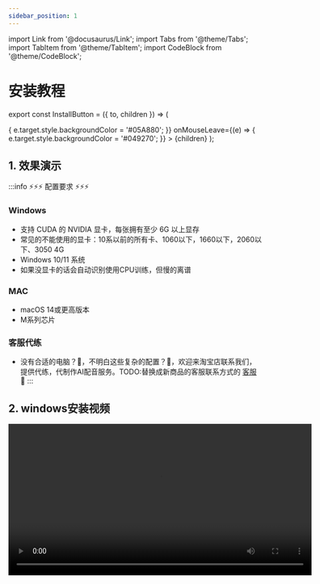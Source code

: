 ```yaml
---
sidebar_position: 1
---
```

import Link from '@docusaurus/Link';
import Tabs from '@theme/Tabs';
import TabItem from '@theme/TabItem';
import CodeBlock from '@theme/CodeBlock';

# 安装教程

export const InstallButton = ({ to, children }) => (
  <Link
    to={to}
    style={{
      backgroundColor: '#049270',
      borderRadius: '8px',
      color: '#fff',
      padding: '12px',
      cursor: 'pointer',
      textDecoration: 'none',
      margin: '10px',
      marginLeft: '30px',
      marginRight: '30px',
      display: 'block',
      textAlign: 'center',
      transition: 'background-color 0.3s ease', // 添加平滑过渡效果
    }}
    onMouseEnter={(e) => {
      e.target.style.backgroundColor = '#05A880';
    }}
    onMouseLeave={(e) => {
      e.target.style.backgroundColor = '#049270';
    }}
  >
    {children}
  </Link>
);


## 1. 效果演示


:::info   ⚡️⚡️⚡️ 配置要求 ⚡️⚡️⚡️

### Windows
- 支持 CUDA 的 NVIDIA 显卡，每张拥有至少 6G 以上显存
- 常见的不能使用的显卡：10系以前的所有卡、1060以下，1660以下，2060以下、3050 4G
- Windows 10/11 系统
- 如果没显卡的话会自动识别使用CPU训练，但慢的离谱

### MAC
- macOS 14或更高版本
- M系列芯片

### 客服代练
- 没有合适的电脑？🤔️，不明白这些复杂的配置？🤔️，欢迎来淘宝店联系我们，提供代练，代制作AI配音服务。TODO:替换成新商品的客服联系方式的 [客服](https://item.taobao.com/item.htm?ft=t&id=831508489260) 💬
:::


## 2. windows安装视频
<video controls width='600' src="/video/example_gpt_sovits.mp4" title="ollama run qwen2的运行视频"/>

## 3. 图文教程
### 3.1 整合包下载
<Tabs>
  <TabItem value="windows" label="Windows整合包">
      <div style={{ display: 'flex', flexDirection: 'column', gap: '10px', backgroundColor:'#EFEFEF', paddingTop:'12px', paddingBottom:'12px', borderRadius: '12px' }}>
        <InstallButton to="https://pan.baidu.com/s/1iK7JEKcxzF2CVxPovgbi-g">下载整合包</InstallButton>
      </div>
  </TabItem>
  <TabItem value="mac" label="Mac整合包">
      <div style={{ display: 'flex', flexDirection: 'column', gap: '10px', backgroundColor:'#EFEFEF', paddingTop:'12px', paddingBottom:'12px', borderRadius: '12px' }}>
        <InstallButton to="https://pan.baidu.com/s/1L-yiVJZnze8yOu5R9dQirw">下载整合包</InstallButton>
      </div>
  </TabItem>
</Tabs>

### 3.2 解压缩启动

解压:

<img src='/img/unzip_gpt_sovits.png' style={{width:'1200px', height:'400px', marginRight:'12px'}}/>


打开文件来到根目录，双击go-webui.bat打开:
<img src='/img/go_webui_bat.png' style={{width:'1200px', height:'400px', marginRight:'12px'}}/>


如果没有.bat的后缀可以在查看里打开文件扩展名，后面也会遇到很多需要后缀的:
<img src='/img/windows_show_extension.png' style={{width:'1200px', height:'400px', marginRight:'12px'}}/>

这就是正常打开了，稍加等待就会弹出网页，如果没有弹出网页可以复制命令行的链接，在浏览器里打开即可。
<img src='/img/gpt_sovits_webui_cmd.png' style={{width:'1000px', height:'400px', marginRight:'12px'}}/>

这就是网页端，注意程序运行的时候不要关闭命令行。

<img src='/img/gpt_sovits_webui.png' style={{width:'1000px', height:'600px', marginRight:'12px'}}/>

### 3.3 数据集准备

:::danger 好的数据集是训练好模型的基础
数据集不在多，1分钟的优秀数据集都可以训练出非常好的模型。关键是数据集的质量要好，要口齿清晰，无噪音最好。如果有伴奏或者背景音乐就一定要先用UVR做人声分离。
:::

#### 3.3.1 使用UVR进行人声分离

点击使用UVR5-WebUI稍等就会打开UVR的网页，如果没有打开，可以在浏览器里打开:`http://0.0.0.0:9873`，或者命令行里回车，然后复制最后一个链接，在浏览器里打开即可。

<img src='/img/go_urv_webui.png' style={{width:'1000px', height:'500px', marginRight:'12px'}}/>

这就是UVR的网页端

<img src='/img/urv_webui.png' style={{width:'1000px', height:'500px', marginRight:'12px'}}/>

推荐选择**文件夹路径**，把声音文件所在的文件夹路径复制，输入进去。

然后进行下面3步：
1. 用HP2_all_vocals模型提取人声
2. 对提取出的人声使用onnx_dereverb进行增强
3. 最后对增强后的声音进行DeEcho-Aggressive去混响

输出的文件默认在GPT-SoVITS-beta\output\uvr5_opt这个文件夹下。处理完的音频（vocal）的是人声，(instrument)是伴奏，其他都可以删除。结束后记得到WebUI关闭UVR5节省显存。

#### 3.3.2 切割音频
:::danger 切割音频准确的匹配字幕
这一步非常重要，字幕和音频的匹配要准确，直接影响最后的模型效果
:::

首先输入原音频的文件夹路径（不要有中文），如果刚刚经过了UVR5处理那么就是uvr5_opt这个文件夹。然后建议可以调整的参数有min_length、min_interval和max_sil_kept单位都是毫秒。
- min_length 切割的最小时长，根据显存大小调整，显存越小调越小，一般保持默认即可。
- min_interval 切割的最小时间间隔，根据音频的平均间隔调整，如果音频太密集可以适当调低，一般保持默认即可。
- max_sil_kept 切割连贯性，不同音频不同调整，一般保持默认即可。
- 其他参数保持默认即可。

点击“开启语音切割”，马上就切割好了。默认输出路径在output/slicer_opt:

<img src='/img/slice_audio.png' style={{width:'1000px', height:'500px', marginRight:'12px'}}/>


- 如果遇到切割后的音频文件太长，为了避免后一步爆显存，要么就丢弃这个音频，要么就用其他软件再手动切割一下。
- 如果语音切割后还是一个文件，那是因为音频太密集了，可以调低min_interval解决这个问题

#### 3.3.3 降噪（可以跳过）
:::danger 降噪是双刃剑
如果你觉得你的音频足够清晰可以跳过这步，降噪对音质的破坏挺大的，谨慎使用。
:::

输入刚才切割完音频的文件夹，默认是output/slicer_opt文件夹。然后点击”开启语音降噪“。默认输出路径在output/denoise_opt。

<img src='/img/denoise_opt.png' style={{width:'1000px', height:'500px', marginRight:'12px'}}/>


#### 3.3.4 字幕对齐
:::danger 音频和字幕对齐，AI才能知道每个字应该怎么读
:::

如果你上一步切分了或者降噪了，那么已经自动帮你填充好路径了。如果你是通过其他软件做的音频质量优化，把处理完的音频的路径复制进来。
- 如果原始素材是汉语和粤语，推荐选择达摩ASR模型，效果也最好。
- 如果是英语，日语，推荐选择fast whisper模型，fast whisper可以标注99种语言，是目前最好的英语和日语识别，模型尺寸选large V3，语种选auto自动。

然后点"开启离线批量ASR"就好了，默认输出是output/asr_opt这个路径。ASR需要一些时间，看着控制台有没有报错就好了

<img src='/img/asr_opt.png' style={{width:'1000px', height:'500px', marginRight:'12px'}}/>


上一步ASR完会自动填写list路径，你只需要点击开启"打标webui"

打开后就是SubFix，从左往右从上到下依次意思是：跳转页码、保存修改、合并音频、删除音频、上一页、下一页、分割音频、保存文件、反向选择。每一页修改完都要**点一下保存修改（Submit Text）**，如果没保存就翻页那么会重置文本，在完成退出前要点**保存文件（Save File）**，做任何其他操作前最好先点一下**保存修改（Submit Text）**。删除音频先要点击要删除的音频右边的yes，再点删除音频（Delete Audio）。删除完后文件夹中的音频不会删除但标注已经删除了，不会加入训练集的。

:::danger 这个SubFix一堆bug，任何操作前都多点两下保存（Submit Text）。
:::

<img src='/img/subfix.png' style={{width:'1000px', height:'500px', marginRight:'12px'}}/>


### 3.4 训练

点击一下第二个界面，进入训练界面。

<img src='/img/train.png' style={{width:'1000px', height:'500px', marginRight:'12px'}}/>


先设置实验名，这个就是最后训练好的模型名。建议用英文。上一步对齐完成后，会自动填写路径，直接点最下面的“一键三连”就可以了。

### 3.5 微调
进入微调界面。

<img src='/img/fine_tune.png' style={{width:'1000px', height:'500px', marginRight:'12px'}}/>


- batch_size：sovits训练建议batch_size设置为显存的一半以下，高了会爆显存。batch_size并不是越高越快，太高了反而会爆显存或者使用共享显存，反而会慢。
- dpo训练：dpo大幅提升了模型的效果，几乎不会吞字和复读，能够推理的字数也翻了几倍，但同时训练时显存占用多了2倍多，训练速度慢了4倍，12g以下显卡无法训练。数据集质量要求也高了很多。如果数据集有杂音，有混响，音质差，不校对标注，那么会有负面效果。
- 轮数：理论上轮数越高越接近原始音频数据，但是如果原始音频有杂音，电流音等问题，轮数太高反而会有负面效果。GPT模型轮数一般情况下不高于20，建议设置10。

先点开启SoVITS训练，训练完后再点开启GPT训练

### 3.6 文生音频

进入推理界面。

<img src='/img/interferrence.png' style={{width:'1000px', height:'500px', marginRight:'12px'}}/>


先点一下刷新模型，下拉选择模型推理，e代表轮数，s代表步数。不是轮数越高越好。选择好模型点开启TTS推理，自动弹出推理界面。如果没有弹出，复制控制台最下面的链接在浏览器里打开。todo:补充推理界面截图。

最上面可以切换模型，选择刚才训练出来的模型即可。然后上传一段参考音频，建议是数据集中的切割音频。最好5秒，并输入字幕。

:::danger 参考音频很重要
模型会学习语速和语气，请认真选择。
:::
其余参数的解释：
- 语种：选中文就好，目前可以中英混合
- 切分：切分建议无脑选凑四句一切，低于四句的不会切。如果凑四句一切报错的话就是显存太小了可以按句号切。
- top_p,top_k和temperature，保持默认就行了。

在要合成的文本输入框里输入想要合成的文案，然后点击“合成语音”就可以啦。

### 3.7 使用别人的模型
将GPT模型（ckpt后缀）放入GPT_weights_v2文件夹，SoVITS模型（pth后缀）放入SoVITS_weights_v2文件夹。双击go-webui.bat打开网页，再进入[3.6文生音频](./install_guider.md#36-文生音频)，刷新下模型就能选择模型推理了。
<img src='/img/pre_model_folder.png' style={{width:'1000px', height:'500px', marginRight:'12px'}}/>
